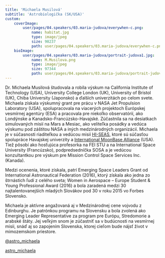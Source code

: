 ```yaml
---
title: 'Michaela Musilová'
subtitle: 'Astrobiologička (SK/USA)'
custom:
    coverImage:
        user/pages/04.speakers/03.maria-judova/everywhen-c.png:
            name: habitat.jpg
            type: image/jpeg
            size: 98237
            path: user/pages/04.speakers/03.maria-judova/everywhen-c.png
    bioImage:
        user/pages/04.speakers/03.maria-judova/portrait-judova1.jpg:
            name: M.Musilova.png
            type: image/jpeg
            size: 97344
            path: user/pages/04.speakers/03.maria-judova/portrait-judova1.jpg
---
```


Dr. Michaela Musilová študovala a robila výskum na California Institute of Technology (USA), University College London (UK), University of Bristol (UK), Chiba University (Japonsko) a ďalších univerzitách po celom svete. Michaela získala výskumný grant pre prácu v NASA Jet Propulsion Laboratory (USA), spolupracovala na viacerých projektoch Európskej vesmírnej agentúry (ESA) a pracovala pre niekoľko observatórií, ako Londýnske a Kanadsko-Francúzsko-Havajské. Zúčastnila sa na desiatkach simulovaných misií na Mars a Mesiac, ako veliteľka posádky a vedúca výskumu pod záštitou NASA a iných medzinárodných organizácií. Michaela je v súčasnosti riaditeľkou a vedúcou misií [HI-SEAS](https://hi-seas.org/), ktoré sú súčasťou spolupráce Havajskej univerzity a [International MoonBase Alliance](https://moonbasealliance.com/) (USA). Tiež pôsobí ako hosťujúca profesorka na FEI STU a na International Space University (Francúzsko), podpredsedníčka SOSA a je vedúcou konzultantkou pre výskum pre Mission Control Space Services Inc. (Kanada).


Medzi ocenenia, ktoré získala, patrí Emerging Space Leaders Grant od International Astronautical Federation (2016), ktorý získala ako jedna zo štrnástich ľudí z celého sveta; Women in Aerospace – Europe Student & Young Professional Award (2016) a bola zaradená medzi 30 najtalentovanejších mladých Slovákov pod 30 v roku 2015 vo Forbes Slovensko.


Michaela je aktívne angažovaná aj v Medzinárodnej cene vojvodu z Edinburghu. Je patrónkou programu na Slovensku a bola zvolená ako Emerging Leader Representative za program pre Európu, Stredomorie a arabské štáty. Jej veľkým snom je zúčastniť sa v budúcnosti na vesmírnej misii, snáď aj so zapojením Slovenska, ktorej cieľom bude nájsť život v mimozemskom priestore.

[@astro_michaela](https://twitter.com/astro_michaela?lang=en) 

[astro_michaela ](https://www.instagram.com/astro_michaela/?hl=en)

